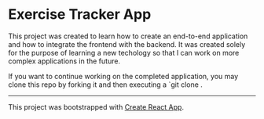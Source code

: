# Exercise Tracker App

This project was created to learn how to create an end-to-end application and how to integrate the frontend with the backend. It was created solely for the purpose of learning a new techology so that I can work on more complex applications in the future. 

If you want to continue working on the completed application, you may clone this repo by forking it and then executing a `git clone <YOUR-REPO-URL-HERE>.

---------------

This project was bootstrapped with [Create React App](https://github.com/facebook/create-react-app).
